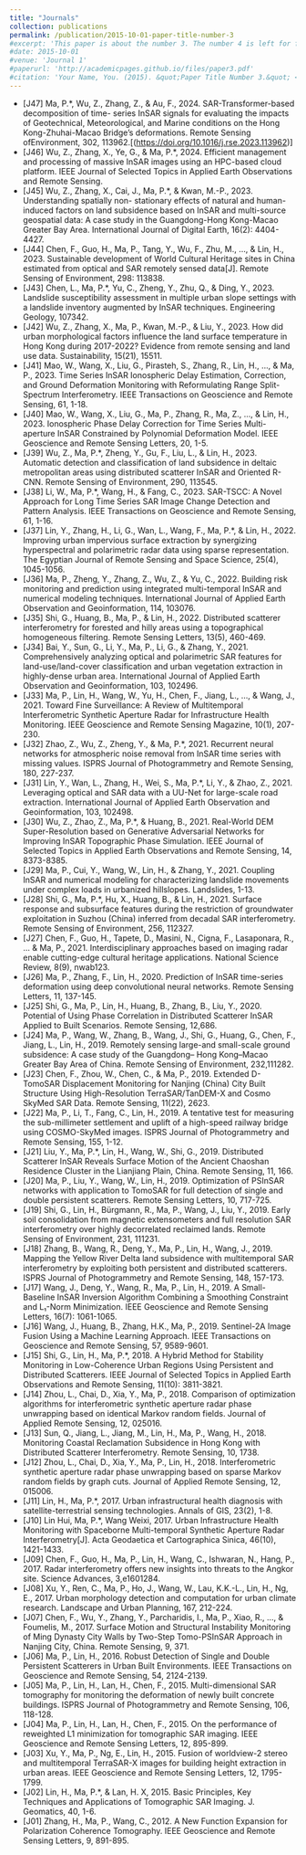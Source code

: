```yaml
---
title: "Journals"
collection: publications
permalink: /publication/2015-10-01-paper-title-number-3
#excerpt: 'This paper is about the number 3. The number 4 is left for future work.'
#date: 2015-10-01
#venue: 'Journal 1'
#paperurl: 'http://academicpages.github.io/files/paper3.pdf'
#citation: 'Your Name, You. (2015). &quot;Paper Title Number 3.&quot; <i>Journal 1</i>. 1(3).'
---
```


* [J47] Ma, P.*, Wu, Z., Zhang, Z., & Au, F., 2024. SAR-Transformer-based decomposition of time-
series InSAR signals for evaluating the impacts of Geotechnical, Meteorological, and Marine conditions on the Hong Kong-Zhuhai-Macao Bridge’s deformations. Remote Sensing ofEnvironment, 302, 113962.[(https://doi.org/10.1016/j.rse.2023.113962)]
* [J46] Wu, Z., Zhang, X., Ye, G., & Ma, P.*, 2024. Efficient management and processing of massive InSAR images using an HPC-based cloud platform. IEEE Journal of Selected Topics in
Applied Earth Observations and Remote Sensing.
* [J45] Wu, Z., Zhang, X., Cai, J., Ma, P.*, & Kwan, M.-P., 2023. Understanding spatially non- stationary effects of natural and human-induced factors on land subsidence based on InSAR and multi-source geospatial data: A case study in the Guangdong-Hong Kong-Macao Greater Bay Area. International Journal of Digital Earth, 16(2): 4404-4427.
* [J44] Chen, F., Guo, H., Ma, P., Tang, Y., Wu, F., Zhu, M., …, & Lin, H., 2023. Sustainable development of World Cultural Heritage sites in China estimated from optical and SAR
remotely sensed data[J]. Remote Sensing of Environment, 298: 113838.
* [J43] Chen, L., Ma, P.*, Yu, C., Zheng, Y., Zhu, Q., & Ding, Y., 2023. Landslide susceptibility assessment in multiple urban slope settings with a landslide inventory augmented by InSAR
techniques. Engineering Geology, 107342.
* [J42] Wu, Z., Zhang, X., Ma, P., Kwan, M.-P., & Liu, Y., 2023. How did urban morphological factors influence the land surface temperature in Hong Kong during 2017-2022? Evidence from remote sensing and land use data. Sustainability, 15(21), 15511.
* [J41] Mao, W., Wang, X., Liu, G., Pirasteh, S., Zhang, R., Lin, H., …, & Ma, P., 2023. Time Series
InSAR Ionospheric Delay Estimation, Correction, and Ground Deformation Monitoring with
Reformulating Range Split-Spectrum Interferometry. IEEE Transactions on Geoscience and Remote Sensing, 61, 1-18.
* [J40] Mao, W., Wang, X., Liu, G., Ma, P., Zhang, R., Ma, Z., …, & Lin, H., 2023. Ionospheric
Phase Delay Correction for Time Series Multi-aperture InSAR Constrained by Polynomial
Deformation Model. IEEE Geoscience and Remote Sensing Letters, 20, 1-5.
* [J39] Wu, Z., Ma, P.*, Zheng, Y., Gu, F., Liu, L., & Lin, H., 2023. Automatic detection and
classification of land subsidence in deltaic metropolitan areas using distributed scatterer
InSAR and Oriented R-CNN. Remote Sensing of Environment, 290, 113545.
* [J38] Li, W., Ma, P.*, Wang, H., & Fang, C., 2023. SAR-TSCC: A Novel Approach for Long Time
Series SAR Image Change Detection and Pattern Analysis. IEEE Transactions on Geoscience and Remote Sensing, 61, 1-16.
* [J37] Lin, Y., Zhang, H., Li, G., Wan, L., Wang, F., Ma, P.*, & Lin, H., 2022. Improving urban
impervious surface extraction by synergizing hyperspectral and polarimetric radar data using
sparse representation. The Egyptian Journal of Remote Sensing and Space Science, 25(4), 1045-1056.
* [J36] Ma, P., Zheng, Y., Zhang, Z., Wu, Z., & Yu, C., 2022. Building risk monitoring and prediction
using integrated multi-temporal InSAR and numerical modeling techniques. International
Journal of Applied Earth Observation and Geoinformation, 114, 103076.
* [J35] Shi, G., Huang, B., Ma, P., & Lin, H., 2022. Distributed scatterer interferometry for forested
and hilly areas using a topographical homogeneous filtering. Remote Sensing Letters, 13(5), 460-469.
* [J34] Bai, Y., Sun, G., Li, Y., Ma, P., Li, G., & Zhang, Y., 2021. Comprehensively analyzing optical
and polarimetric SAR features for land-use/land-cover classification and urban vegetation extraction in highly-dense urban area. International Journal of Applied Earth Observation and Geoinformation, 103, 102496.
* [J33] Ma, P., Lin, H., Wang, W., Yu, H., Chen, F., Jiang, L., …, & Wang, J., 2021. Toward Fine
Surveillance: A Review of Multitemporal Interferometric Synthetic Aperture Radar for Infrastructure Health Monitoring. IEEE Geoscience and Remote Sensing Magazine, 10(1), 207-230.
* [J32] Zhao, Z., Wu, Z., Zheng, Y., & Ma, P.*, 2021. Recurrent neural networks for atmospheric noise removal from InSAR time series with missing values. ISPRS Journal of Photogrammetry and Remote Sensing, 180, 227-237.
* [J31] Lin, Y., Wan, L., Zhang, H., Wei, S., Ma, P.*, Li, Y., & Zhao, Z., 2021. Leveraging optical
and SAR data with a UU-Net for large-scale road extraction. International Journal of Applied Earth Observation and Geoinformation, 103, 102498.
* [J30] Wu, Z., Zhao, Z., Ma, P.*, & Huang, B., 2021. Real-World DEM Super-Resolution based on Generative Adversarial Networks for Improving InSAR Topographic Phase Simulation. IEEE Journal of Selected Topics in Applied Earth Observations and Remote Sensing, 14, 8373-8385. 
* [J29] Ma, P., Cui, Y., Wang, W., Lin, H., & Zhang, Y., 2021. Coupling InSAR and numerical modeling for characterizing landslide movements under complex loads in urbanized hillslopes. Landslides, 1-13.
* [J28] Shi, G., Ma, P.*, Hu, X., Huang, B., & Lin, H., 2021. Surface response and subsurface features
during the restriction of groundwater exploitation in Suzhou (China) inferred from decadal
SAR interferometry. Remote Sensing of Environment, 256, 112327.
* [J27] Chen, F., Guo, H., Tapete, D., Masini, N., Cigna, F., Lasaponara, R., ... & Ma, P., 2021. Interdisciplinary approaches based on imaging radar enable cutting-edge cultural heritage applications. National Science Review, 8(9), nwab123.
* [J26] Ma, P., Zhang, F., Lin, H., 2020. Prediction of InSAR time-series deformation using deep convolutional neural networks. Remote Sensing Letters, 11, 137-145.
* [J25] Shi, G., Ma, P., Lin, H., Huang, B., Zhang, B., Liu, Y., 2020. Potential of Using Phase
Correlation in Distributed Scatterer InSAR Applied to Built Scenarios. Remote Sensing, 12,686.
* [J24] Ma, P., Wang, W., Zhang, B., Wang, J., Shi, G., Huang, G., Chen, F., Jiang, L., Lin, H., 2019.
Remotely sensing large-and small-scale ground subsidence: A case study of the Guangdong–
Hong Kong–Macao Greater Bay Area of China. Remote Sensing of Environment, 232,111282.
* [J23] Chen, F., Zhou, W., Chen, C., & Ma, P., 2019. Extended D-TomoSAR Displacement Monitoring for Nanjing (China) City Built Structure Using High-Resolution TerraSAR/TanDEM-X and Cosmo SkyMed SAR Data. Remote Sensing, 11(22), 2623.
* [J22] Ma, P., Li, T., Fang, C., Lin, H., 2019. A tentative test for measuring the sub-millimeter
settlement and uplift of a high-speed railway bridge using COSMO-SkyMed images. ISPRS
Journal of Photogrammetry and Remote Sensing, 155, 1-12.
* [J21] Liu, Y., Ma, P.*, Lin, H., Wang, W., Shi, G., 2019. Distributed Scatterer InSAR Reveals
Surface Motion of the Ancient Chaoshan Residence Cluster in the Lianjiang Plain, China.
Remote Sensing, 11, 166.
* [J20] Ma, P., Liu, Y., Wang, W., Lin, H., 2019. Optimization of PSInSAR networks with application to TomoSAR for full detection of single and double persistent scatterers. Remote Sensing Letters, 10, 717-725.
* [J19] Shi, G., Lin, H., Bürgmann, R., Ma, P., Wang, J., Liu, Y., 2019. Early soil consolidation from
magnetic extensometers and full resolution SAR interferometry over highly decorrelated reclaimed lands. Remote Sensing of Environment, 231, 111231.
* [J18] Zhang, B., Wang, R., Deng, Y., Ma, P., Lin, H., Wang, J., 2019. Mapping the Yellow River Delta land subsidence with multitemporal SAR interferometry by exploiting both persistent
and distributed scatterers. ISPRS Journal of Photogrammetry and Remote Sensing, 148, 157-173.
* [J17] Wang, J., Deng, Y., Wang, R., Ma, P., Lin, H., 2019. A Small-Baseline InSAR Inversion Algorithm Combining a Smoothing Constraint and L₁-Norm Minimization. IEEE Geoscience
and Remote Sensing Letters, 16(7): 1061-1065.
* [J16] Wang, J., Huang, B., Zhang, H.K., Ma, P., 2019. Sentinel-2A Image Fusion Using a Machine Learning Approach. IEEE Transactions on Geoscience and Remote Sensing, 57, 9589-9601.
* [J15] Shi, G., Lin, H., Ma, P.*, 2018. A Hybrid Method for Stability Monitoring in Low-Coherence Urban Regions Using Persistent and Distributed Scatterers. IEEE Journal of Selected Topics in Applied Earth Observations and Remote Sensing, 11(10): 3811-3821.
* [J14] Zhou, L., Chai, D., Xia, Y., Ma, P., 2018. Comparison of optimization algorithms for interferometric synthetic aperture radar phase unwrapping based on identical Markov random fields. Journal of Applied Remote Sensing, 12, 025016.
* [J13] Sun, Q., Jiang, L., Jiang, M., Lin, H., Ma, P., Wang, H., 2018. Monitoring Coastal
Reclamation Subsidence in Hong Kong with Distributed Scatterer Interferometry. Remote Sensing, 10, 1738.
* [J12] Zhou, L., Chai, D., Xia, Y., Ma, P., Lin, H., 2018. Interferometric synthetic aperture radar
phase unwrapping based on sparse Markov random fields by graph cuts. Journal of Applied Remote Sensing, 12, 015006.
* [J11] Lin, H., Ma, P.*, 2017. Urban infrastructural health diagnosis with satellite-terrestrial sensing technologies. Annals of GIS, 23(2), 1-8.
* [J10] Lin Hui, Ma, P.*, Wang Weixi, 2017. Urban Infrastructure Health Monitoring with Spaceborne Multi-temporal Synthetic Aperture Radar Interferometry[J]. Acta Geodaetica et Cartographica Sinica, 46(10), 1421-1433.
* [J09] Chen, F., Guo, H., Ma, P., Lin, H., Wang, C., Ishwaran, N., Hang, P., 2017. Radar interferometry offers new insights into threats to the Angkor site. Science Advances, 3,e1601284.
* [J08] Xu, Y., Ren, C., Ma, P., Ho, J., Wang, W., Lau, K.K.-L., Lin, H., Ng, E., 2017. Urban morphology detection and computation for urban climate research. Landscape and Urban Planning, 167, 212-224.
* [J07] Chen, F., Wu, Y., Zhang, Y., Parcharidis, I., Ma, P., Xiao, R., …, & Foumelis, M., 2017. Surface Motion and Structural Instability Monitoring of Ming Dynasty City Walls by Two-Step Tomo-PSInSAR Approach in Nanjing City, China. Remote Sensing, 9, 371.
* [J06] Ma, P., Lin, H., 2016. Robust Detection of Single and Double Persistent Scatterers in Urban Built Environments. IEEE Transactions on Geoscience and Remote Sensing, 54, 2124-2139.
* [J05] Ma, P., Lin, H., Lan, H., Chen, F., 2015. Multi-dimensional SAR tomography for monitoring the deformation of newly built concrete buildings. ISPRS Journal of Photogrammetry and Remote Sensing, 106, 118-128.
* [J04] Ma, P., Lin, H., Lan, H., Chen, F., 2015. On the performance of reweighted L1 minimization for tomographic SAR imaging. IEEE Geoscience and Remote Sensing Letters, 12, 895-899.
* [J03] Xu, Y., Ma, P., Ng, E., Lin, H., 2015. Fusion of worldview-2 stereo and multitemporal TerraSAR-X images for building height extraction in urban areas. IEEE Geoscience and Remote Sensing Letters, 12, 1795-1799.
* [J02] Lin, H., Ma, P.*, & Lan, H. X, 2015. Basic Principles, Key Techniques and Applications of Tomographic SAR Imaging. J. Geomatics, 40, 1-6.
* [J01] Zhang, H., Ma, P., Wang, C., 2012. A New Function Expansion for Polarization Coherence Tomography. IEEE Geoscience and Remote Sensing Letters, 9, 891-895.
